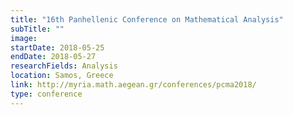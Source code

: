 ```yaml
---
title: "16th Panhellenic Conference on Mathematical Analysis"
subTitle: ""
image:
startDate: 2018-05-25
endDate: 2018-05-27
researchFields: Analysis
location: Samos, Greece
link: http://myria.math.aegean.gr/conferences/pcma2018/
type: conference
---
```


